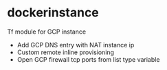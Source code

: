 # dockerinstance
Tf module for GCP instance
* Add GCP DNS entry with NAT instance ip
* Custom remote inline provisioning
* Open GCP firewall tcp ports from list type variable
